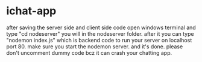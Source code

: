 # ichat-app
after saving the server side and client side code open windows terminal and type "cd nodeserver"
you will in the nodeserver folder.
after it you can type "nodemon index.js" which is backend code to run your server on localhost port 80.
make sure you start the nodemon server.
and it's done.
please don't uncomment dummy code bcz it can crash your chatting app.
